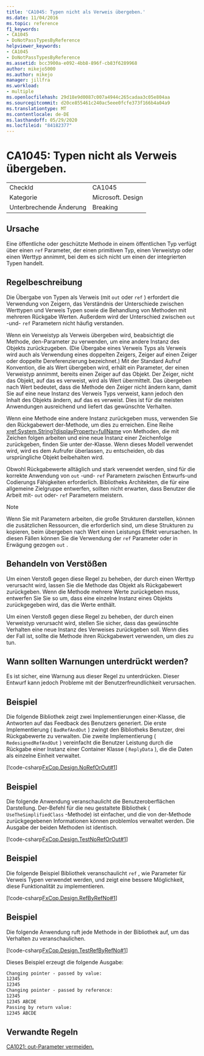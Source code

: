 ```yaml
---
title: 'CA1045: Typen nicht als Verweis übergeben.'
ms.date: 11/04/2016
ms.topic: reference
f1_keywords:
- CA1045
- DoNotPassTypesByReference
helpviewer_keywords:
- CA1045
- DoNotPassTypesByReference
ms.assetid: bcc3900a-e092-4bb8-896f-cb83f6289968
author: mikejo5000
ms.author: mikejo
manager: jillfra
ms.workload:
- multiple
ms.openlocfilehash: 29d18e9d0087c007a4944c265cadaa3c05e804aa
ms.sourcegitcommit: d20ce855461c240ac5eee0fcfe373f166b4a04a9
ms.translationtype: MT
ms.contentlocale: de-DE
ms.lasthandoff: 05/29/2020
ms.locfileid: "84182377"
---
```

# <a name="ca1045-do-not-pass-types-by-reference"></a>CA1045: Typen nicht als Verweis übergeben.

|||
|-|-|
|CheckId|CA1045|
|Kategorie|Microsoft. Design|
|Unterbrechende Änderung|Breaking|

## <a name="cause"></a>Ursache
Eine öffentliche oder geschützte Methode in einem öffentlichen Typ verfügt über einen `ref` Parameter, der einen primitiven Typ, einen Verweistyp oder einen Werttyp annimmt, bei dem es sich nicht um einen der integrierten Typen handelt.

## <a name="rule-description"></a>Regelbeschreibung
Die Übergabe von Typen als Verweis (mit `out` oder `ref` ) erfordert die Verwendung von Zeigern, das Verständnis der Unterschiede zwischen Werttypen und Verweis Typen sowie die Behandlung von Methoden mit mehreren Rückgabe Werten. Außerdem wird der Unterschied zwischen `out` -und- `ref` Parametern nicht häufig verstanden.

Wenn ein Verweistyp als Verweis übergeben wird, beabsichtigt die Methode, den-Parameter zu verwenden, um eine andere Instanz des Objekts zurückzugeben. (Die Übergabe eines Verweis Typs als Verweis wird auch als Verwendung eines doppelten Zeigers, Zeiger auf einen Zeiger oder doppelte Dereferenzierung bezeichnet.) Mit der Standard Aufruf Konvention, die als Wert übergeben wird, erhält ein Parameter, der einen Verweistyp annimmt, bereits einen Zeiger auf das Objekt. Der Zeiger, nicht das Objekt, auf das es verweist, wird als Wert übermittelt. Das übergeben nach Wert bedeutet, dass die Methode den Zeiger nicht ändern kann, damit Sie auf eine neue Instanz des Verweis Typs verweist, kann jedoch den Inhalt des Objekts ändern, auf das es verweist. Dies ist für die meisten Anwendungen ausreichend und liefert das gewünschte Verhalten.

Wenn eine Methode eine andere Instanz zurückgeben muss, verwenden Sie den Rückgabewert der-Methode, um dies zu erreichen. Eine Reihe <xref:System.String?displayProperty=fullName> von Methoden, die mit Zeichen folgen arbeiten und eine neue Instanz einer Zeichenfolge zurückgeben, finden Sie unter der-Klasse. Wenn dieses Modell verwendet wird, wird es dem Aufrufer überlassen, zu entscheiden, ob das ursprüngliche Objekt beibehalten wird.

Obwohl Rückgabewerte alltäglich und stark verwendet werden, sind für die korrekte Anwendung von `out` -und- `ref` Parametern zwischen Entwurfs-und Codierungs Fähigkeiten erforderlich. Bibliotheks Architekten, die für eine allgemeine Zielgruppe entwerfen, sollten nicht erwarten, dass Benutzer die Arbeit mit- `out` oder- `ref` Parametern meistern.

> [!NOTE]
> Wenn Sie mit Parametern arbeiten, die große Strukturen darstellen, können die zusätzlichen Ressourcen, die erforderlich sind, um diese Strukturen zu kopieren, beim übergeben nach Wert einen Leistungs Effekt verursachen. In diesen Fällen können Sie die Verwendung der `ref` Parameter oder in Erwägung gezogen `out` .

## <a name="how-to-fix-violations"></a>Behandeln von Verstößen
Um einen Verstoß gegen diese Regel zu beheben, der durch einen Werttyp verursacht wird, lassen Sie die Methode das Objekt als Rückgabewert zurückgeben. Wenn die Methode mehrere Werte zurückgeben muss, entwerfen Sie Sie so um, dass eine einzelne Instanz eines Objekts zurückgegeben wird, das die Werte enthält.

Um einen Verstoß gegen diese Regel zu beheben, der durch einen Verweistyp verursacht wird, stellen Sie sicher, dass das gewünschte Verhalten eine neue Instanz des Verweises zurückgeben soll. Wenn dies der Fall ist, sollte die Methode ihren Rückgabewert verwenden, um dies zu tun.

## <a name="when-to-suppress-warnings"></a>Wann sollten Warnungen unterdrückt werden?
Es ist sicher, eine Warnung aus dieser Regel zu unterdrücken. Dieser Entwurf kann jedoch Probleme mit der Benutzerfreundlichkeit verursachen.

## <a name="example"></a>Beispiel
Die folgende Bibliothek zeigt zwei Implementierungen einer-Klasse, die Antworten auf das Feedback des Benutzers generiert. Die erste Implementierung ( `BadRefAndOut` ) zwingt den Bibliotheks Benutzer, drei Rückgabewerte zu verwalten. Die zweite Implementierung ( `RedesignedRefAndOut` ) vereinfacht die Benutzer Leistung durch die Rückgabe einer Instanz einer Container Klasse ( `ReplyData` ), die die Daten als einzelne Einheit verwaltet.

[!code-csharp[FxCop.Design.NoRefOrOut#1](../code-quality/codesnippet/CSharp/ca1045-do-not-pass-types-by-reference_1.cs)]

## <a name="example"></a>Beispiel
Die folgende Anwendung veranschaulicht die Benutzeroberflächen Darstellung. Der-Befehl für die neu gestaltete Bibliothek ( `UseTheSimplifiedClass` -Methode) ist einfacher, und die von der-Methode zurückgegebenen Informationen können problemlos verwaltet werden. Die Ausgabe der beiden Methoden ist identisch.

[!code-csharp[FxCop.Design.TestNoRefOrOut#1](../code-quality/codesnippet/CSharp/ca1045-do-not-pass-types-by-reference_2.cs)]

## <a name="example"></a>Beispiel
Die folgende Beispiel Bibliothek veranschaulicht `ref` , wie Parameter für Verweis Typen verwendet werden, und zeigt eine bessere Möglichkeit, diese Funktionalität zu implementieren.

[!code-csharp[FxCop.Design.RefByRefNo#1](../code-quality/codesnippet/CSharp/ca1045-do-not-pass-types-by-reference_3.cs)]

## <a name="example"></a>Beispiel
Die folgende Anwendung ruft jede Methode in der Bibliothek auf, um das Verhalten zu veranschaulichen.

[!code-csharp[FxCop.Design.TestRefByRefNo#1](../code-quality/codesnippet/CSharp/ca1045-do-not-pass-types-by-reference_4.cs)]

Dieses Beispiel erzeugt die folgende Ausgabe:

```txt
Changing pointer - passed by value:
12345
12345
Changing pointer - passed by reference:
12345
12345 ABCDE
Passing by return value:
12345 ABCDE
```

## <a name="related-rules"></a>Verwandte Regeln
[CA1021: out-Parameter vermeiden.](../code-quality/ca1021.md)
